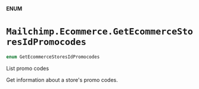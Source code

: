 **ENUM**

# `Mailchimp.Ecommerce.GetEcommerceStoresIdPromocodes`

```swift
enum GetEcommerceStoresIdPromocodes
```

List promo codes

Get information about a store's promo codes.
